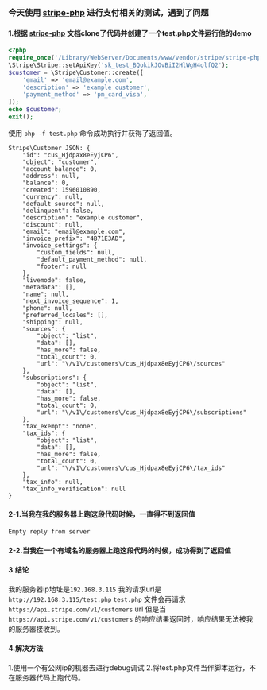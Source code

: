 ### 今天使用 [stripe-php](https://github.com/stripe/stripe-php) 进行支付相关的测试，遇到了问题

#### 1.根据 [stripe-php](https://github.com/stripe/stripe-php) 文档clone了代码并创建了一个test.php文件运行他的demo

```php
<?php
require_once('/Library/WebServer/Documents/www/vendor/stripe/stripe-php/init.php');
\Stripe\Stripe::setApiKey('sk_test_BQokikJOvBiI2HlWgH4olfQ2');
$customer = \Stripe\Customer::create([
    'email' => 'email@example.com',
    'description' => 'example customer',
    'payment_method' => 'pm_card_visa',
]);
echo $customer;
exit();
```

使用 `php -f test.php` 命令成功执行并获得了返回值。
```
Stripe\Customer JSON: {
    "id": "cus_Hjdpax8eEyjCP6",
    "object": "customer",
    "account_balance": 0,
    "address": null,
    "balance": 0,
    "created": 1596010890,
    "currency": null,
    "default_source": null,
    "delinquent": false,
    "description": "example customer",
    "discount": null,
    "email": "email@example.com",
    "invoice_prefix": "4B71E3AD",
    "invoice_settings": {
        "custom_fields": null,
        "default_payment_method": null,
        "footer": null
    },
    "livemode": false,
    "metadata": [],
    "name": null,
    "next_invoice_sequence": 1,
    "phone": null,
    "preferred_locales": [],
    "shipping": null,
    "sources": {
        "object": "list",
        "data": [],
        "has_more": false,
        "total_count": 0,
        "url": "\/v1\/customers\/cus_Hjdpax8eEyjCP6\/sources"
    },
    "subscriptions": {
        "object": "list",
        "data": [],
        "has_more": false,
        "total_count": 0,
        "url": "\/v1\/customers\/cus_Hjdpax8eEyjCP6\/subscriptions"
    },
    "tax_exempt": "none",
    "tax_ids": {
        "object": "list",
        "data": [],
        "has_more": false,
        "total_count": 0,
        "url": "\/v1\/customers\/cus_Hjdpax8eEyjCP6\/tax_ids"
    },
    "tax_info": null,
    "tax_info_verification": null
}
```
#### 2-1.当我在我的服务器上跑这段代码时候，一直得不到返回值
`Empty reply from server`

#### 2-2.当我在一个有域名的服务器上跑这段代码的时候，成功得到了返回值

#### 3.结论
我的服务器ip地址是`192.168.3.115`
我的请求url是`http://192.168.3.115/test.php`
`test.php` 文件会再请求 `https://api.stripe.com/v1/customers` url
但是当`https://api.stripe.com/v1/customers` 的响应结果返回时，响应结果无法被我的服务器接收到。

#### 4.解决方法
1.使用一个有公网ip的机器去进行debug调试
2.将test.php文件当作脚本运行，不在服务器代码上跑代码。
